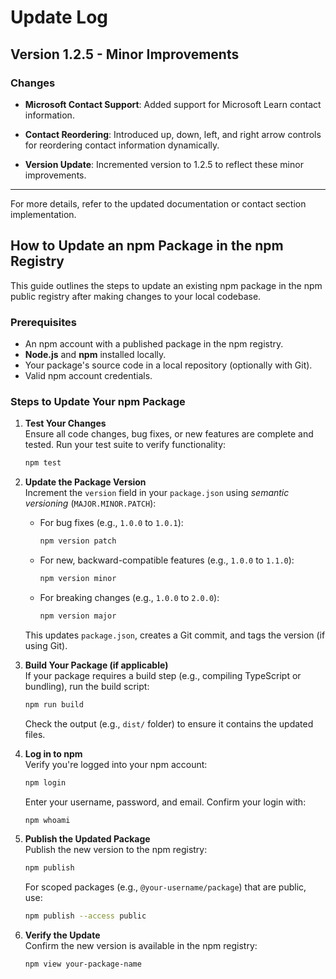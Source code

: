 # Update Log

## Version 1.2.5 - Minor Improvements

### Changes

- **Microsoft Contact Support**: Added support for Microsoft Learn contact information.

- **Contact Reordering**: Introduced up, down, left, and right arrow controls for reordering contact information dynamically.

- **Version Update**: Incremented version to 1.2.5 to reflect these minor improvements.

---

For more details, refer to the updated documentation or contact section implementation.

## How to Update an npm Package in the npm Registry

This guide outlines the steps to update an existing npm package in the npm public registry after making changes to your local codebase.

### Prerequisites

- An npm account with a published package in the npm registry.
- **Node.js** and **npm** installed locally.
- Your package's source code in a local repository (optionally with Git).
- Valid npm account credentials.

### Steps to Update Your npm Package

1. **Test Your Changes**\
   Ensure all code changes, bug fixes, or new features are complete and tested. Run your test suite to verify functionality:

   ```bash
   npm test
   ```

2. **Update the Package Version**\
   Increment the `version` field in your `package.json` using *semantic versioning* (`MAJOR.MINOR.PATCH`):

   - For bug fixes (e.g., `1.0.0` to `1.0.1`):

     ```bash
     npm version patch
     ```

   - For new, backward-compatible features (e.g., `1.0.0` to `1.1.0`):

     ```bash
     npm version minor
     ```

   - For breaking changes (e.g., `1.0.0` to `2.0.0`):

     ```bash
     npm version major
     ```

   This updates `package.json`, creates a Git commit, and tags the version (if using Git).

3. **Build Your Package (if applicable)**\
   If your package requires a build step (e.g., compiling TypeScript or bundling), run the build script:

   ```bash
   npm run build
   ```

   Check the output (e.g., `dist/` folder) to ensure it contains the updated files.

4. **Log in to npm**\
   Verify you're logged into your npm account:

   ```bash
   npm login
   ```

   Enter your username, password, and email. Confirm your login with:

   ```bash
   npm whoami
   ```

5. **Publish the Updated Package**\
   Publish the new version to the npm registry:

   ```bash
   npm publish
   ```

   For scoped packages (e.g., `@your-username/package`) that are public, use:

   ```bash
   npm publish --access public
   ```

6. **Verify the Update**\
   Confirm the new version is available in the npm registry:

   ```bash
   npm view your-package-name
   ```

